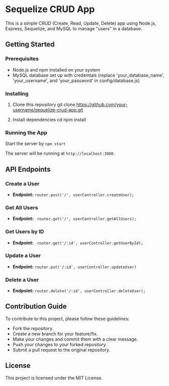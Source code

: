 
# Sequelize CRUD App

This is a simple CRUD (Create, Read, Update, Delete) app using Node.js, Express, Sequelize, and MySQL to manage "users" in a database.

## Getting Started

### Prerequisites

- Node.js and npm installed on your system
- MySQL database set up with credentials (replace 'your_database_name', 'your_username', and 'your_password' in config/database.js)

### Installing

1. Clone this repository
git clone https://github.com/your-username/sequelize-crud-app.git

2. Install dependencies
cd 
npm install

### Running the App

Start the server by `npm start`


The server will be running at `http://localhost:3000`.

## API Endpoints

### Create a User

- **Endpoint:** `router.post('/', userController.createUser);`
  
### Get All Users

- **Endpoint:** ` router.get('/', userController.getAllUsers);`

### Get Users by ID

- **Endpoint:** ` router.get('/:id', userController.getUserById);`

### Update a User

- **Endpoint:** `router.put('/:id', userController.updateUser)`

### Delete a User

- **Endpoint:** `router.delete('/:id', userController.deleteUser);`

## Contribution Guide

To contribute to this project, please follow these guidelines:
- Fork the repository.
- Create a new branch for your feature/fix.
- Make your changes and commit them with a clear message.
- Push your changes to your forked repository.
- Submit a pull request to the original repository.

## License

This project is licensed under the MIT License.


